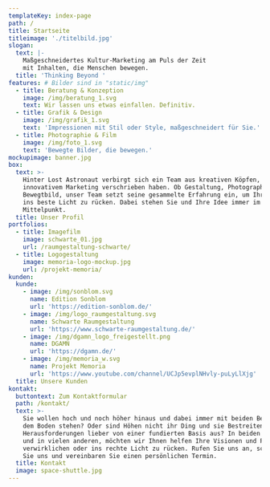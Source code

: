 ```yaml
---
templateKey: index-page
path: /
title: Startseite
titleimage: './titelbild.jpg'
slogan:
  text: |-
    Maßgeschneidertes Kultur-Marketing am Puls der Zeit
    mit Inhalten, die Menschen bewegen.
  title: 'Thinking Beyond '
features: # Bilder sind in "static/img"
  - title: Beratung & Konzeption
    image: /img/beratung_1.svg
    text: Wir lassen uns etwas einfallen. Definitiv.
  - title: Grafik & Design
    image: /img/grafik_1.svg
    text: 'Impressionen mit Stil oder Style, maßgeschneidert für Sie.'
  - title: Photographie & Film
    image: /img/foto_1.svg
    text: 'Bewegte Bilder, die bewegen.'
mockupimage: banner.jpg
box:
  text: >-
    Hinter Lost Astronaut verbirgt sich ein Team aus kreativen Köpfen, die sich
    innovativem Marketing verschrieben haben. Ob Gestaltung, Photographie oder
    Bewegtbild, unser Team setzt seine gesammelte Erfahrung ein, um Ihr Projekt
    ins beste Licht zu rücken. Dabei stehen Sie und Ihre Idee immer im
    Mittelpunkt.
  title: Unser Profil
portfolios:
  - title: Imagefilm
    image: schwarte_01.jpg
    url: /raumgestaltung-schwarte/
  - title: Logogestaltung
    image: memoria-logo-mockup.jpg
    url: /projekt-memoria/
kunden:
  kunde:
    - image: /img/sonblom.svg
      name: Edition Sonblom
      url: 'https://edition-sonblom.de/'
    - image: /img/logo_raumgestaltung.svg
      name: Schwarte Raumgestaltung
      url: 'https://www.schwarte-raumgestaltung.de/'
    - image: /img/dgamn_logo_freigestellt.png
      name: DGAMN
      url: 'https://dgamn.de/'
    - image: /img/memoria_w.svg
      name: Projekt Memoria
      url: 'https://www.youtube.com/channel/UCJp5evplNHvly-puLyLlXjg'
  title: Unsere Kunden
kontakt:
  buttontext: Zum Kontaktformular
  path: /kontakt/
  text: >-
    Sie wollen hoch und noch höher hinaus und dabei immer mit beiden Beinen auf
    dem Boden stehen? Oder sind Höhen nicht ihr Ding und sie Bestreiten Ihre
    Herausforderungen lieber von einer fundierten Basis aus? In beiden Fällen
    und in vielen anderen, möchten wir Ihnen helfen Ihre Visionen und Pläne zu
    verwirklichen oder ins rechte Licht zu rücken. Rufen Sie uns an, schreiben
    Sie uns und vereinbaren Sie einen persönlichen Termin.  
  title: Kontakt
  image: space-shuttle.jpg
---
```

